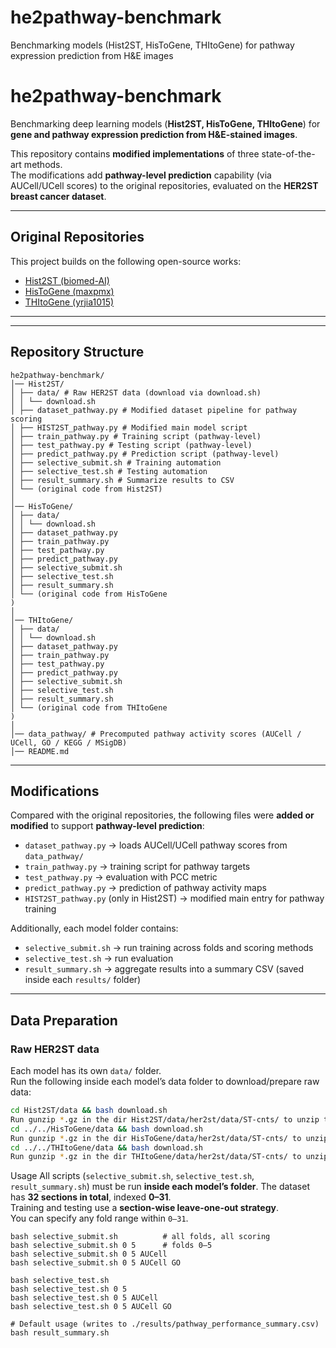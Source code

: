 # he2pathway-benchmark
Benchmarking models (Hist2ST, HisToGene, THItoGene) for pathway expression prediction from H&amp;E images

# he2pathway-benchmark

Benchmarking deep learning models (**Hist2ST, HisToGene, THItoGene**) for **gene and pathway expression prediction from H&E-stained images**.

This repository contains **modified implementations** of three state-of-the-art methods.  
The modifications add **pathway-level prediction** capability (via AUCell/UCell scores) to the original repositories, evaluated on the **HER2ST breast cancer dataset**.

---

## Original Repositories
This project builds on the following open-source works:

- [Hist2ST (biomed-AI)](https://github.com/biomed-AI/Hist2ST)  
- [HisToGene (maxpmx)](https://github.com/maxpmx/HisToGene/tree/main)  
- [THItoGene (yrjia1015)](https://github.com/yrjia1015/THItoGene/tree/main)  

---
---

## Repository Structure
```
he2pathway-benchmark/
│── Hist2ST/
│ ├── data/ # Raw HER2ST data (download via download.sh)
│ │ └── download.sh
│ ├── dataset_pathway.py # Modified dataset pipeline for pathway scoring
│ ├── HIST2ST_pathway.py # Modified main model script
│ ├── train_pathway.py # Training script (pathway-level)
│ ├── test_pathway.py # Testing script (pathway-level)
│ ├── predict_pathway.py # Prediction script (pathway-level)
│ ├── selective_submit.sh # Training automation
│ ├── selective_test.sh # Testing automation
│ ├── result_summary.sh # Summarize results to CSV
│ └── (original code from Hist2ST)
│
│── HisToGene/
│ ├── data/
│ │ └── download.sh
│ ├── dataset_pathway.py
│ ├── train_pathway.py
│ ├── test_pathway.py
│ ├── predict_pathway.py
│ ├── selective_submit.sh
│ ├── selective_test.sh
│ ├── result_summary.sh
│ └── (original code from HisToGene
)
│
│── THItoGene/
│ ├── data/
│ │ └── download.sh
│ ├── dataset_pathway.py
│ ├── train_pathway.py
│ ├── test_pathway.py
│ ├── predict_pathway.py
│ ├── selective_submit.sh
│ ├── selective_test.sh
│ ├── result_summary.sh
│ └── (original code from THItoGene
)
│
│── data_pathway/ # Precomputed pathway activity scores (AUCell / UCell, GO / KEGG / MSigDB)
│── README.md
```

---

## Modifications
Compared with the original repositories, the following files were **added or modified** to support **pathway-level prediction**:

- `dataset_pathway.py` → loads AUCell/UCell pathway scores from `data_pathway/`  
- `train_pathway.py` → training script for pathway targets  
- `test_pathway.py` → evaluation with PCC metric  
- `predict_pathway.py` → prediction of pathway activity maps  
- `HIST2ST_pathway.py` (only in Hist2ST) → modified main entry for pathway training  

Additionally, each model folder contains:  
- `selective_submit.sh` → run training across folds and scoring methods  
- `selective_test.sh` → run evaluation  
- `result_summary.sh` → aggregate results into a summary CSV (saved inside each `results/` folder)  

---

## Data Preparation

### Raw HER2ST data
Each model has its own `data/` folder.  
Run the following inside each model’s data folder to download/prepare raw data:

```bash
cd Hist2ST/data && bash download.sh
Run gunzip *.gz in the dir Hist2ST/data/her2st/data/ST-cnts/ to unzip the gz files
cd ../../HisToGene/data && bash download.sh
Run gunzip *.gz in the dir HisToGene/data/her2st/data/ST-cnts/ to unzip the gz files
cd ../../THItoGene/data && bash download.sh
Run gunzip *.gz in the dir THItoGene/data/her2st/data/ST-cnts/ to unzip the gz files

```
Usage
All scripts (`selective_submit.sh`, `selective_test.sh`, `result_summary.sh`) must be run **inside each model’s folder**.
The dataset has **32 sections in total**, indexed **0–31**.  
Training and testing use a **section-wise leave-one-out strategy**.  
You can specify any fold range within `0–31`.
```
bash selective_submit.sh          # all folds, all scoring
bash selective_submit.sh 0 5      # folds 0–5
bash selective_submit.sh 0 5 AUCell
bash selective_submit.sh 0 5 AUCell GO

bash selective_test.sh
bash selective_test.sh 0 5
bash selective_test.sh 0 5 AUCell
bash selective_test.sh 0 5 AUCell GO

# Default usage (writes to ./results/pathway_performance_summary.csv)
bash result_summary.sh

